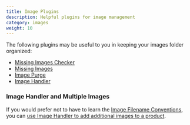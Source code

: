 ```yaml
---
title: Image Plugins 
description: Helpful plugins for image management 
category: images
weight: 10
---
```


The following plugins may be useful to you in keeping your images folder organized: 

- [Missing Images Checker](https://www.zen-cart.com/downloads.php?do=file&id=1887) 
- [Missing Images](https://www.zen-cart.com/downloads.php?do=file&id=2268)
- [Image Purge](https://www.zen-cart.com/downloads.php?do=file&id=1690)
- [Image Handler](https://www.zen-cart.com/downloads.php?do=file&id=2169)

### Image Handler and Multiple Images
If you would prefer not to have to learn the [Image Filename Conventions](/user/images/image_filename_conventions/), you can [use Image Handler to add additional images to a product](/user/images/additional_images/#is-there-an-easier-way-to-manage-multiple-product-images).

